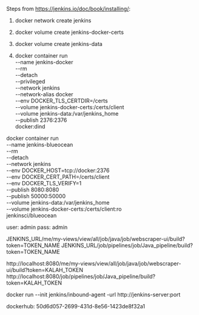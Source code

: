 Steps from https://jenkins.io/doc/book/installing/:
  1. docker network create jenkins
  2. docker volume create jenkins-docker-certs
  3. docker volume create jenkins-data

  4. docker container run \
  --name jenkins-docker \
  --rm \
  --detach \
  --privileged \
  --network jenkins \
  --network-alias docker \
  --env DOCKER_TLS_CERTDIR=/certs \
  --volume jenkins-docker-certs:/certs/client \
  --volume jenkins-data:/var/jenkins_home \
  --publish 2376:2376 \
  docker:dind

docker container run \
  --name jenkins-blueocean \
  --rm \
  --detach \
  --network jenkins \
  --env DOCKER_HOST=tcp://docker:2376 \
  --env DOCKER_CERT_PATH=/certs/client \
  --env DOCKER_TLS_VERIFY=1 \
  --publish 8080:8080 \
  --publish 50000:50000 \
  --volume jenkins-data:/var/jenkins_home \
  --volume jenkins-docker-certs:/certs/client:ro \
  jenkinsci/blueocean

user: admin
pass: admin

JENKINS_URL/me/my-views/view/all/job/java/job/webscraper-ui/build?token=TOKEN_NAME
JENKINS_URL/job/pipelines/job/Java_pipeline/build?token=TOKEN_NAME


http://localhost:8080/me/my-views/view/all/job/java/job/webscraper-ui/build?token=KALAH_TOKEN
http://localhost:8080/job/pipelines/job/Java_pipeline/build?token=KALAH_TOKEN

docker run --init jenkins/inbound-agent -url http://jenkins-server:port <secret> <agent name>

dockerhub: 50d6d057-2699-431d-8e56-1423de8f32a1
